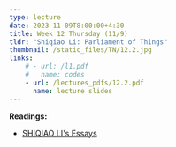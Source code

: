 ```yaml
---
type: lecture
date: 2023-11-09T8:00:00+4:30
title: Week 12 Thursday (11/9)
tldr: "Shiqiao Li: Parliament of Things"
thumbnail: /static_files/TN/12.2.jpg
links: 
    # - url: /l1.pdf
    #   name: codes
    - url: /lectures_pdfs/12.2.pdf
      name: lecture slides
---
```

**Readings:**
- [SHIQIAO LI's Essays](/readings_pdfs/week2/TH/r1.pdf)



